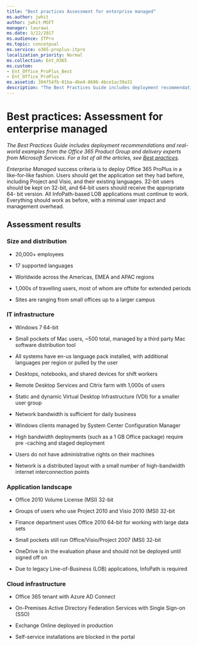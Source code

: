 ```yaml
---
title: "Best practices Assessment for enterprise managed"
ms.author: jwhit
author: jwhit-MSFT
manager: laurawi
ms.date: 3/22/2017
ms.audience: ITPro
ms.topic: concetpual
ms.service: o365-proplus-itpro
localization_priority: Normal
ms.collection: Ent_O365
ms.custom:
- Ent_Office_ProPlus_Best
- Ent_Office_ProPlus
ms.assetid: 394f54fb-01ba-4be4-8606-4bce1ac39a31
description: "The Best Practices Guide includes deployment recommendations and real-world examples from the Office 365 Product Group and delivery experts from Microsoft Services. For a list of all the articles, see Best practices."
---
```


# Best practices: Assessment for enterprise managed

 *The Best Practices Guide includes deployment recommendations and real-world examples from the Office 365 Product Group and delivery experts from Microsoft Services. For a list of all the articles, see [Best practices](best-practices.md).* 
  
 *Enterprise Managed*  success criteria is to deploy Office 365 ProPlus in a like-for-like fashion. Users should get the application set they had before, including Project and Visio, and their existing languages. 32-bit users should be kept on 32-bit, and 64-bit users should receive the appropriate 64- bit version. All InfoPath-based LOB applications must continue to work. Everything should work as before, with a minimal user impact and management overhead.
  
## Assessment results

### Size and distribution

- 20,000+ employees
    
- 17 supported languages
    
- Worldwide across the Americas, EMEA and APAC regions
    
- 1,000s of travelling users, most of whom are offsite for extended periods
    
- Sites are ranging from small offices up to a larger campus
    
### IT infrastructure

- Windows 7 64-bit
    
- Small pockets of Mac users, ~500 total, managed by a third party Mac software distribution tool
    
- All systems have en-us language pack installed, with additional languages per region or pulled by the user
    
- Desktops, notebooks, and shared devices for shift workers
    
- Remote Desktop Services and Citrix farm with 1,000s of users
    
- Static and dynamic Virtual Desktop Infrastructure (VDI) for a smaller user group
    
- Network bandwidth is sufficient for daily business
    
- Windows clients managed by System Center Configuration Manager
    
- High bandwidth deployments (such as a 1 GB Office package) require pre -caching and staged deployment
    
- Users do not have administrative rights on their machines
    
- Network is a distributed layout with a small number of high-bandwidth internet interconnection points
    
### Application landscape

- Office 2010 Volume License (MSI) 32-bit
    
- Groups of users who use Project 2010 and Visio 2010 (MSI) 32-bit
    
- Finance department uses Office 2010 64-bit for working with large data sets
    
- Small pockets still run Office/Visio/Project 2007 (MSI) 32-bit
    
- OneDrive is in the evaluation phase and should not be deployed until signed off on
    
- Due to legacy Line-of-Business (LOB) applications, InfoPath is required
    
### Cloud infrastructure

- Office 365 tenant with Azure AD Connect
    
- On-Premises Active Directory Federation Services with Single Sign-on (SSO)
    
- Exchange Online deployed in production
    
- Self-service installations are blocked in the portal
    

